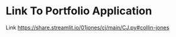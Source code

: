 # Link To Portfolio Application 

Link https://share.streamlit.io/01jones/cj/main/CJ.py#collin-jones
